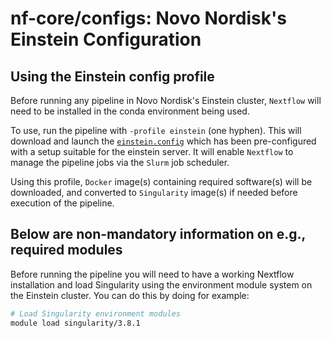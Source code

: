 # nf-core/configs: Novo Nordisk's Einstein Configuration

## Using the Einstein config profile

Before running any pipeline in Novo Nordisk's Einstein cluster, `Nextflow` will need to be installed in the conda environment being used.

To use, run the pipeline with `-profile einstein` (one hyphen).
This will download and launch the [`einstein.config`](../conf/einstein.config) which has been pre-configured with a setup suitable for the einstein server.
It will enable `Nextflow` to manage the pipeline jobs via the `Slurm` job scheduler.

Using this profile, `Docker` image(s) containing required software(s) will be downloaded, and converted to `Singularity` image(s) if needed before execution of the pipeline.

## Below are non-mandatory information on e.g., required modules

Before running the pipeline you will need to have a working Nextflow installation and load Singularity using the environment module system on the Einstein cluster. You can do this by doing for example:

```bash
# Load Singularity environment modules
module load singularity/3.8.1
```
